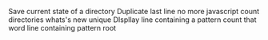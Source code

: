 Save current state of a directory
Duplicate last line
no more javascript
count directories
whats's new
unique
DIspllay line containing a pattern
count that word
line containing pattern root
